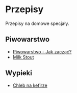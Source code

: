 # Przepisy

Przepisy na domowe specjały. 

## Piwowarstwo
* [Piwowarstwo - Jak zacząć?](https://github.com/MJ211/Przepisy/blob/master/pliki/PiwowarstwoPrzydatne.md)
* [Milk Stout](https://github.com/MJ211/Przepisy/blob/master/pliki/MilkStout.md) 

## Wypieki
* [Chleb na kefirze](https://github.com/MJ211/Przepisy/blob/master/pliki/ChlebNaKefirze.md)
